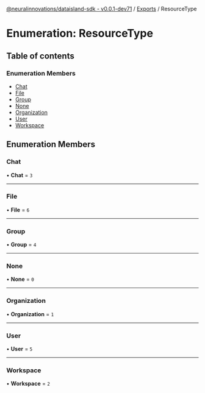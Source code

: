 [@neuralinnovations/dataisland-sdk - v0.0.1-dev71](../../README.md) / [Exports](../modules.md) / ResourceType

# Enumeration: ResourceType

## Table of contents

### Enumeration Members

- [Chat](ResourceType.md#chat)
- [File](ResourceType.md#file)
- [Group](ResourceType.md#group)
- [None](ResourceType.md#none)
- [Organization](ResourceType.md#organization)
- [User](ResourceType.md#user)
- [Workspace](ResourceType.md#workspace)

## Enumeration Members

### Chat

• **Chat** = ``3``

___

### File

• **File** = ``6``

___

### Group

• **Group** = ``4``

___

### None

• **None** = ``0``

___

### Organization

• **Organization** = ``1``

___

### User

• **User** = ``5``

___

### Workspace

• **Workspace** = ``2``
